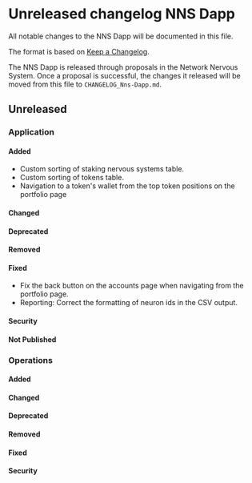 # Unreleased changelog NNS Dapp

All notable changes to the NNS Dapp will be documented in this file.

The format is based on [Keep a Changelog](https://keepachangelog.com/en/1.0.0/).

The NNS Dapp is released through proposals in the Network Nervous System. Once a
proposal is successful, the changes it released will be moved from this file to
`CHANGELOG_Nns-Dapp.md`.

## Unreleased

### Application

#### Added

* Custom sorting of staking nervous systems table.
* Custom sorting of tokens table.
* Navigation to a token's wallet from the top token positions on the portfolio page

#### Changed

#### Deprecated

#### Removed

#### Fixed

* Fix the back button on the accounts page when navigating from the portfolio page.
* Reporting: Correct the formatting of neuron ids in the CSV output.

#### Security

#### Not Published

### Operations

#### Added

#### Changed

#### Deprecated

#### Removed

#### Fixed

#### Security
